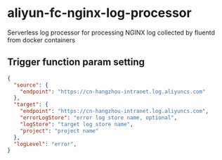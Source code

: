 # aliyun-fc-nginx-log-processor

Serverless log processor for processing NGINX log collected by fluentd from docker containers

## Trigger function param setting

```json
{
  "source": {
    "endpoint": "https://cn-hangzhou-intranet.log.aliyuncs.com"
  },
  "target": {
    "endpoint": "https://cn-hangzhou-intranet.log.aliyuncs.com",
    "errorLogStore": "error log store name, optional",
    "logStore": "target log store name",
    "project": "project name"
  },
  "logLevel": "error",
}
```